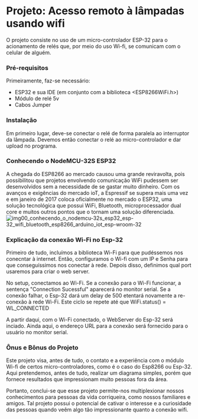# Projeto: Acesso remoto à lâmpadas usando wifi

O projeto consiste no uso de um micro-controlador ESP-32 para o acionamento de relés que, por meio do uso Wi-fi, se comunicam com o celular de alguém.

### Pré-requisitos

  Primeiramente, faz-se necessário:
  - ESP32 e sua IDE (em conjunto com a biblioteca <ESP8266WiFi.h>)
  - Módulo de relé 5v
  - Cabos Jumper
  
 ### Instalação
 
 Em primeiro lugar, deve-se conectar o relé de forma paralela ao interruptor da lâmpada.
 Devemos então conectar o relé ao micro-controlador e dar upload no programa.

### Conhecendo o NodeMCU-32S ESP32
A chegada do ESP8266 ao mercado causou uma grande reviravolta, pois possibilitou que projetos envolvendo comunicação WiFi pudessem ser desenvolvidos sem a necessidade de se gastar muito dinheiro. Com os avanços e exigências do mercado ioT, a Espressif se supera mais uma vez e em janeiro de 2017 coloca oficialmente no mercado o ESP32, uma solução tecnológica que possui WiFi, Bluetooth, microprocessador dual core e muitos outros pontos que o tornam uma solução diferenciada.
![img00_conhecendo_o_nodemcu-32s_esp32_esp-32_wifi_bluetooth_esp8266_arduino_iot_esp-wroom-32](https://user-images.githubusercontent.com/53986050/65087560-98941080-d98c-11e9-9675-800b9a8c3c71.jpg)

### Explicação da conexão Wi-Fi no Esp-32

Primeiro de tudo, incluímos a biblioteca Wi-Fi para que pudéssemos nos conecntar à internet. Então, configuramos o Wi-fi com um IP e Senha para que conseguíssimos nos conectar à rede. Depois disso, definimos qual port usaremos para criar o web server.

No setup, conectamos ao Wi-Fi. Se a conexão para o Wi-Fi funcionar, a sentença "Connection Sucessful" aparecerá no monitor serial. Se a conexão falhar, o Esp-32 dará um delay de 500 etentará novamente a re-conexão à rede Wi-Fi. 
Este ciclo se repete até que WiFi.status() = WL_CONNECTED

A partir daqui, com o Wi-Fi conectado, o WebServer do Esp-32 será inciado. Ainda aqui, o endereço URL para a conexão será fornecido para o usuário no monitor serial.



### Ônus e Bônus do Projeto
 
 Este projeto visa, antes de tudo, o contato e a experiência com o módulo Wi-fi de certos micro-controladores, como é o caso do Esp8266 ou Esp-32. Aqui pretendemos, antes de tudo, realizar um diagrama simples, porém que fornece resultados que impressionam muito pessoas fora da área.
 
 Portanto, conclui-se que esse projeto permite-nos multiplexionar nossos conhecimentos para pessoas da vida corriqueira, como nossos familiares e amigos. Tal projeto possui o potencial de cativar o interesse e a curiosidade das pessoas quando veêm algo tão impressionante quanto a conexão wifi.

